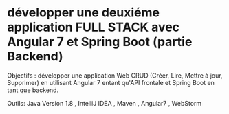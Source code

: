 # développer une deuxiéme application FULL STACK avec Angular 7 et Spring Boot (partie Backend)

Objectifs : développer une application Web CRUD (Créer, Lire, Mettre à jour, Supprimer) en utilisant Angular 7 
entant qu'API frontale et Spring Boot en tant que backend.

Outils: Java Version 1.8 , IntelliJ IDEA , Maven , Angular7 , WebStorm
